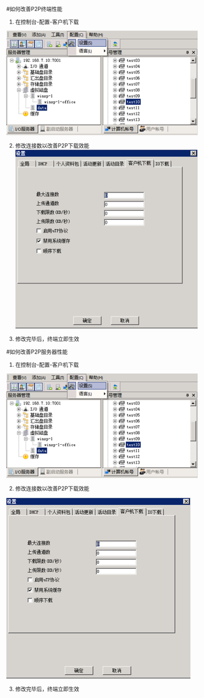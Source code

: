 #如何改善P2P终端性能

1. 在控制台-配置-客户机下载

![](/assets/111-1.png)

2.  修改连接数以改善P2P下载效能
![](/assets/112-1.png)

3.  修改完毕后，终端立即生效




#如何改善P2P服务器性能



1. 在控制台-配置-客户机下载



![](/assets/111-1.png)



2. 修改连接数以改善P2P下载效能

![](/assets/112-1.png)



3. 修改完毕后，终端立即生效



